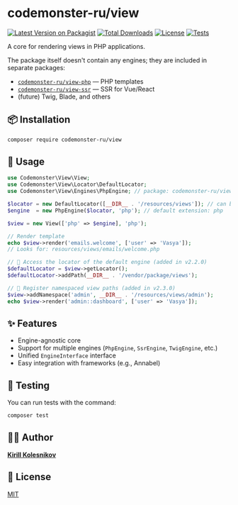 # codemonster-ru/view

[![Latest Version on Packagist](https://img.shields.io/packagist/v/codemonster-ru/view.svg?style=flat-square)](https://packagist.org/packages/codemonster-ru/view)
[![Total Downloads](https://img.shields.io/packagist/dt/codemonster-ru/view.svg?style=flat-square)](https://packagist.org/packages/codemonster-ru/view)
[![License](https://img.shields.io/packagist/l/codemonster-ru/view.svg?style=flat-square)](https://packagist.org/packages/codemonster-ru/view)
[![Tests](https://github.com/codemonster-ru/view/actions/workflows/tests.yml/badge.svg)](https://github.com/codemonster-ru/view/actions/workflows/tests.yml)

A core for rendering views in PHP applications.

The package itself doesn't contain any engines; they are included in separate packages:

-   [`codemonster-ru/view-php`](https://github.com/codemonster-ru/view-php) — PHP templates
-   [`codemonster-ru/view-ssr`](https://github.com/codemonster-ru/view-ssr) — SSR for Vue/React
-   (future) Twig, Blade, and others

## 📦 Installation

```bash
composer require codemonster-ru/view
```

## 🚀 Usage

```php
use Codemonster\View\View;
use Codemonster\View\Locator\DefaultLocator;
use Codemonster\View\Engines\PhpEngine; // package: codemonster-ru/view-php

$locator = new DefaultLocator([__DIR__ . '/resources/views']); // can be an array of paths
$engine  = new PhpEngine($locator, 'php'); // default extension: php

$view = new View(['php' => $engine], 'php');

// Render template
echo $view->render('emails.welcome', ['user' => 'Vasya']);
// Looks for: resources/views/emails/welcome.php

// 🔹 Access the locator of the default engine (added in v2.2.0)
$defaultLocator = $view->getLocator();
$defaultLocator->addPath(__DIR__ . '/vendor/package/views');

// 🧭 Register namespaced view paths (added in v2.3.0)
$view->addNamespace('admin', __DIR__ . '/resources/views/admin');
echo $view->render('admin::dashboard', ['user' => 'Vasya']);
```

## ✨ Features

-   Engine-agnostic core
-   Support for multiple engines (`PhpEngine`, `SsrEngine`, `TwigEngine`, etc.)
-   Unified `EngineInterface` interface
-   Easy integration with frameworks (e.g., Annabel)

## 🧪 Testing

You can run tests with the command:

```bash
composer test
```

## 👨‍💻 Author

[**Kirill Kolesnikov**](https://github.com/KolesnikovKirill)

## 📜 License

[MIT](https://github.com/codemonster-ru/view/blob/main/LICENSE)
